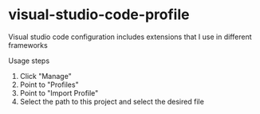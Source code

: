 # visual-studio-code-profile
 Visual studio code configuration includes extensions that I use in different frameworks

Usage steps
1. Click "Manage"
2. Point to "Profiles"
3. Point to "Import Profile"
4. Select the path to this project and select the desired file

